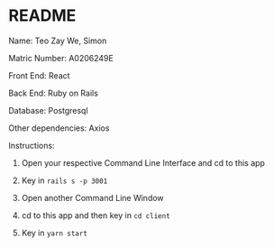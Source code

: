 # README

Name: Teo Zay We, Simon

Matric Number: A0206249E

Front End: React

Back End: Ruby on Rails

Database: Postgresql

Other dependencies: Axios

Instructions:

1. Open your respective Command Line Interface and cd to this app

2. Key in `rails s -p 3001`

3. Open another Command Line Window

5. cd to this app and then key in `cd client`

4. Key in `yarn start`

